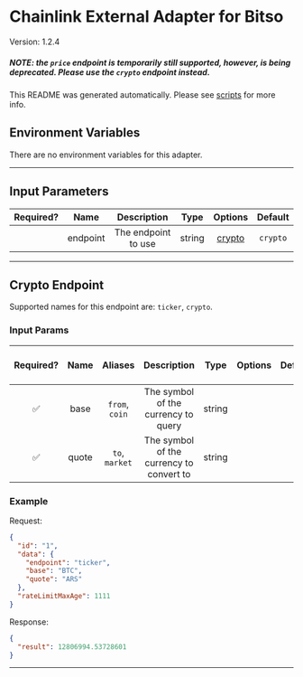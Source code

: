 # Chainlink External Adapter for Bitso

Version: 1.2.4

##### NOTE: the `price` endpoint is temporarily still supported, however, is being deprecated. Please use the `crypto` endpoint instead.

This README was generated automatically. Please see [scripts](../../scripts) for more info.

## Environment Variables

There are no environment variables for this adapter.

---

## Input Parameters

| Required? |   Name   |     Description     |  Type  |          Options           | Default  |
| :-------: | :------: | :-----------------: | :----: | :------------------------: | :------: |
|           | endpoint | The endpoint to use | string | [crypto](#crypto-endpoint) | `crypto` |

---

## Crypto Endpoint

Supported names for this endpoint are: `ticker`, `crypto`.

### Input Params

| Required? | Name  |    Aliases     |               Description                |  Type  | Options | Default | Depends On | Not Valid With |
| :-------: | :---: | :------------: | :--------------------------------------: | :----: | :-----: | :-----: | :--------: | :------------: |
|    ✅     | base  | `from`, `coin` |   The symbol of the currency to query    | string |         |         |            |                |
|    ✅     | quote | `to`, `market` | The symbol of the currency to convert to | string |         |         |            |                |

### Example

Request:

```json
{
  "id": "1",
  "data": {
    "endpoint": "ticker",
    "base": "BTC",
    "quote": "ARS"
  },
  "rateLimitMaxAge": 1111
}
```

Response:

```json
{
  "result": 12806994.53728601
}
```

---
